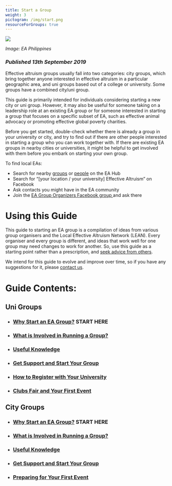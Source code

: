 ```yaml
---
title: Start a Group
weight: 3
pictogram: /img/start.png
resourceForGroups: true
---
```

<p class="large_image_wrapper">
 <img src="/img/eaphilippinesstart.png" />
</p>

_Image: EA Philippines_

### _Published 13th September 2019_

Effective altruism groups usually fall into two categories: city groups, which bring together anyone interested in effective altruism in a particular geographic area, and uni groups based out of a college or university. Some groups have a combined city/uni group.

This guide is primarily intended for individuals considering starting a new city or uni group. However, it may also be useful for someone taking on a leadership role at an existing EA group or for someone interested in starting a group that focuses on a specific subset of EA, such as effective animal advocacy or promoting effective global poverty charities.

Before you get started, double-check whether there is already a group in your university or city, and try to find out if there are other people interested in starting a group who you can work together with. If there are existing EA groups in nearby cities or universities, it might be helpful to get involved with them before you embark on starting your own group.

To find local EAs:

* Search for nearby <a target="_blank" href="https://eahub.org/groups/">groups</a> or <a target="_blank" href="https://eahub.org/profiles/">people</a> on the EA Hub
* Search for “\[your location / your university] Effective Altruism” on Facebook
* Ask contacts you might have in the EA community
* Join the <a target="_blank" href="https://www.facebook.com/groups/956362287803174/">EA Group Organizers Facebook group </a>
  and ask there

# Using this Guide

This guide to starting an EA group is a compilation of ideas from various group organisers and the Local Effective Altruism Network (LEAN). Every organiser and every group is different, and ideas that work well for one group may need changes to work for another. So, use this guide as a starting point rather than a prescription, and <a target="_blank" href="/start/support/">seek advice from others</a>.

We intend for this guide to evolve and improve over time, so if you have any suggestions for it, please <a target="_blank" href="/contact-lean/">contact us</a>.

# Guide Contents:

## Uni Groups

* ### [Why Start an EA Group?](/start/why/) START HERE

* ### [What is Involved in Running a Group?](/start/run-uni-group)

* ### [Useful Knowledge](/start/knowledge/)

* ### [Get Support and Start Your Group](/start/support/)

* ### [How to Register with Your University](/start/register-uni/)

* ### [Clubs Fair and Your First Event](/start/first-event-uni/)



## City Groups

* ### [Why Start an EA Group?](/start/why/) START HERE

* ### [What is Involved in Running a Group?](/start/city-groups-what-is-involved-in-running-a-city-group/)

* ### [Useful Knowledge](/start/knowledge/)

* ### [Get Support and Start Your Group](/start/support/)

* ### [Preparing for Your First Event](/start/first-event-city/)

